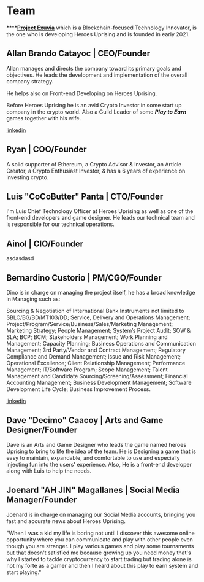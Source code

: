 # Team

****[**Project Exuvia**](https://exuvia.network) which is a Blockchain-focused Technology Innovator, is the one who is developing Heroes Uprising and is founded in early 2021.

## Allan Brando Catayoc | CEO/Founder

Allan manages and directs the company toward its primary goals and objectives. He leads the development and implementation of the overall company strategy.&#x20;

He helps also on Front-end Developing on Heroes Uprising.

Before Heroes Uprising he is an avid Crypto Investor in some start up company in the crypto world. Also a Guild Leader of some _**Play to Earn**_ games together with his wife.&#x20;

[linkedin](https://www.linkedin.com/in/allanbrandocatayoc/)



## Ryan | COO/Founder

A solid supporter of Ethereum, a Crypto Advisor & Investor, an Article Creator, a Crypto Enthusiast Investor, & has a 6 years of experience on investing crypto.

## Luis "CoCoButter" Panta | CTO/Founder

I'm Luis Chief Technology Officer at Heroes Uprising as well as one of the front-end developers and game designer. He leads our technical team and is responsible for our technical operations.

## Ainol | CIO/Founder

asdasdasd

## Bernardino  Custorio | PM/CGO/Founder

Dino is in charge on managing the project itself, he has a broad knowledge in Managing such as:

Sourcing & Negotiation of International Bank Instruments not limited to SBLC/BG/BD/MT103/DD; Service, Delivery and Operations Management; Project/Program/Service/Business/Sales/Marketing Management; Marketing Strategy; People Management; System’s Project Audit; SOW & SLA; BCP; BCM; Stakeholders Management; Work Planning and Management; Capacity Planning; Business Operations and Communication Management; 3rd Party/Vendor and Contract Management; Regulatory Compliance and Demand Management; Issue and Risk Management; Operational Excellence; Client Relationship Management; Performance Management; IT/Software Program; Scope Management; Talent Management and Candidate Sourcing/Screening/Assessment; Financial Accounting Management; Business Development Management; Software Development Life Cycle; Business Improvement Process.

[linkedin](https://www.linkedin.com/in/bernardinocustorio/)

## Dave "Decimo" Caacoy | Arts and Game Designer/Founder

Dave is an Arts and Game Designer who leads the game named heroes Uprising to bring to life the idea of the team. He is Designing a game that is easy to maintain, expandable, and comfortable to use and especially injecting fun into the users' experience. Also, He is a front-end developer along with Luis to help the needs.

## Joenard "AH JIN" Magallanes | Social Media Manager/Founder

Joenard is in charge on managing our Social Media accounts, bringing you fast and accurate news about Heroes Uprising.

"When I was a kid my life is boring not until I discover this awesome online opportunity where you can communicate and play with other people even though you are stranger. I play various games and play some tournaments but that doesn't satisfied me because growing up you need money that's why I started to tackle cryptocurrency to start trading but trading alone is not my forte as a gamer and then I heard about this play to earn system and start playing."

